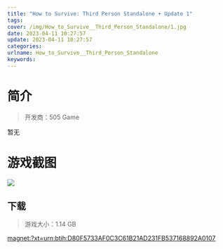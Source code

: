 ```yaml
---
title: "How to Survive: Third Person Standalone + Update 1"
tags: 
cover: /img/How_to_Survive__Third_Person_Standalone/1.jpg
date: 2023-04-11 10:27:57
update: 2023-04-11 10:27:57
categories: 
urlname: How_to_Survive__Third_Person_Standalone
keywords: 
---
```

# 简介

> 开发商：505 Game

暂无

# 游戏截图

![](/img/How_to_Survive__Third_Person_Standalone/2.jpg)


## 下载

> 游戏大小：1.14 GB

[magnet:?xt=urn:btih:D80F5733AF0C3C61B21AD231FB537168892A0107](magnet:?xt=urn:btih:D80F5733AF0C3C61B21AD231FB537168892A0107)